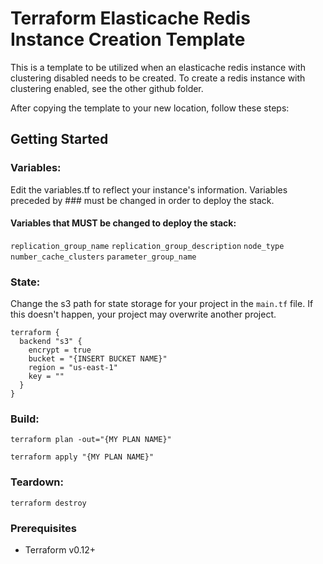 # Terraform Elasticache Redis Instance Creation Template

This is a template to be utilized when an elasticache redis instance with clustering disabled needs to be created. To create a redis instance with clustering enabled, see the other github folder.

After copying the template to your new location, follow these steps:

## Getting Started

### Variables:
Edit the variables.tf to reflect your instance's information. 
Variables preceded by ### must be changed in order to deploy the stack.

#### Variables that MUST be changed to deploy the stack:
`replication_group_name`
`replication_group_description`
`node_type`
`number_cache_clusters`
`parameter_group_name`

### State:
Change the s3 path for state storage for your project in the `main.tf` file.  If this doesn't happen, your project may overwrite another project.
```
terraform {
  backend "s3" {
    encrypt = true
    bucket = "{INSERT BUCKET NAME}"
    region = "us-east-1"
    key = ""
  }
}
```

### Build:
`terraform plan -out="{MY PLAN NAME}"`

`terraform apply "{MY PLAN NAME}"`

### Teardown:
`terraform destroy`

### Prerequisites

* Terraform v0.12+